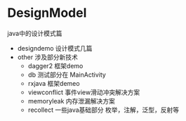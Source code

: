 # DesignModel
java中的设计模式篇

* designdemo 设计模式几篇
* other 涉及部分新技术
    * dagger2 框架demo
    * db 测试部分在 MainActivity
    * rxjava 框架demeo
    * viewconflict 事件view滑动冲突解决方案
    * memoryleak 内存泄漏解决方案
    * recollect 一些java基础部分 枚举，注解，泛型，反射等
